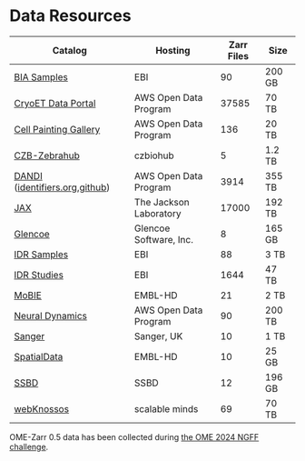 Data Resources
==============

| Catalog                                                                  | Hosting                                              | Zarr Files   | Size     |
| ------------------------------------------------------------------------ | -----------------------------------------------------| ------------ | -------- |
| [BIA Samples](https://bit.ly/bia-ome-ngff-samples)                       | EBI                                                  | 90           | 200 GB   |
| [CryoET Data Portal](https://cryoetdataportal.czscience.com)             | AWS Open Data Program                                | 37585        | 70 TB    |
| [Cell Painting Gallery](https://github.com/broadinstitute/cellpainting-gallery) | AWS Open Data Program                         | 136          | 20 TB    |
| [CZB-Zebrahub](https://zebrahub.ds.czbiohub.org/imaging)                 | czbiohub                                             | 5            | 1.2 TB   |
| [DANDI](https://dandiarchive.org/dandiset/000108) ([identifiers.org][dandi2],[github][dandi3]) | AWS Open Data Program          | 3914         | 355 TB   |
| [JAX](https://images.jax.org/webclient/userdata/?experimenter=-1) | The Jackson Laboratory          |   17000       | 192 TB   |
| [Glencoe](https://glencoesoftware.com/ngff)                              | Glencoe Software, Inc.                               | 8            | 165 GB   |
| [IDR Samples](https://idr.github.io/ome-ngff-samples/)                   | EBI                                                  | 88           | 3 TB     |
| [IDR Studies](https://uk1s3.embassy.ebi.ac.uk/bia-integrator-data/pages/idr_ngff_data.html) | EBI                               | 1644         | 47 TB    |
| [MoBIE](https://mobie.github.io/specs/ngff.html)                         | EMBL-HD                                              | 21           | 2 TB     |
| [Neural Dynamics](https://registry.opendata.aws/allen-nd-open-data/)     | AWS Open Data Program                                | 90           | 200 TB   |
| [Sanger](https://www.sanger.ac.uk/project/ome-zarr/)                     | Sanger, UK                                           | 10           | 1 TB     |
| [SpatialData](https://github.com/scverse/spatialdata-notebooks/tree/main/datasets)                       | EMBL-HD              | 10           | 25 GB    |
| [SSBD](https://ssbd.riken.jp/ssbd-ome-ngff-samples)                      | SSBD                                                 | 12           | 196 GB   |
| [webKnossos](https://zarr.webknossos.org)                                | scalable minds                                       | 69           | 70 TB    |

OME-Zarr 0.5 data has been collected during [the OME 2024 NGFF challenge](https://ome.github.io/ome2024-ngff-challenge/).

[dandi2]: https://identifiers.org/DANDI:000108
[dandi3]: https://github.com/dandisets/000108
